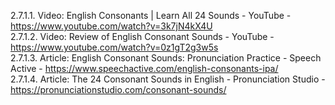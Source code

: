 2.7.1.1. Video: English Consonants | Learn All 24 Sounds - YouTube - https://www.youtube.com/watch?v=3k7jN4kX4U  
2.7.1.2. Video: Review of English Consonant Sounds - YouTube - https://www.youtube.com/watch?v=0z1gT2g3w5s  
2.7.1.3. Article: English Consonant Sounds: Pronunciation Practice - Speech Active - https://www.speechactive.com/english-consonants-ipa/  
2.7.1.4. Article: The 24 Consonant Sounds in English - Pronunciation Studio - https://pronunciationstudio.com/consonant-sounds/  
